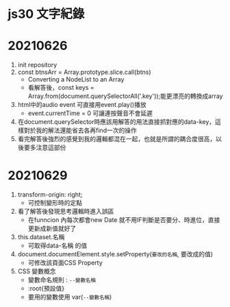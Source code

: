 # js30 文字紀錄
# 20210626
1. init repository
2. const btnsArr = Array.prototype.slice.call(btns)
    * Converting a NodeList to an Array
    * 看解答後，const keys = Array.from(document.querySelectorAll('.key'));能更漂亮的轉換成array
3. html中的audio event 可直接用event.play()播放
    * event.currentTime = 0 可讓連按聲音不會延遲
4. 在document.querySelector時應該用解答的用法直接抓對應的data-key，這樣對於我的解法還能省去各再find一次的操作
5. 看完解答後強烈的感覺到我的邏輯都混在一起，也就是所謂的耦合度很高，以後要多注意這部份
# 20210629
1. transform-origin: right;
    * 可控制變形時的定點
2. 看了解答後發現思考邏輯時進入誤區
    * 在funncion 內每次都會new Date 就不用IF判斷是否要分、時進位，直接更新成新值就好了
3. this.dataset.名稱
    * 可取得data-名稱 的值
4. document.documentElement.style.setProperty(`要改的名稱`, 要改成的值)
    * 可修改該頁面CSS Property
5. CSS 變數概念
    * 變數命名規則 : `--變數名稱`
    * :root{預設值}
    * 要用的變數使用 var(`--變數名稱`)

